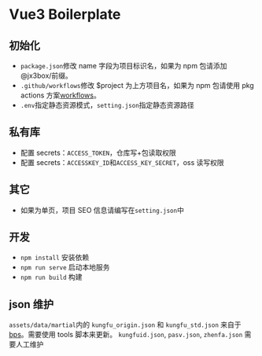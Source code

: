 # Vue3 Boilerplate

## 初始化

-   `package.json`修改 name 字段为项目标识名，如果为 npm 包请添加@jx3box/前缀。
-   `.github/workflows`修改 $project 为上方项目名，如果为 npm 包请使用 pkg actions 方案[workflows](https://github.com/JX3BOX/jx3box-workflows)。
-   `.env`指定静态资源模式，`setting.json`指定静态资源路径

## 私有库

-   配置 secrets：`ACCESS_TOKEN`，仓库写+包读取权限
-   配置 secrets：`ACCESSKEY_ID`和`ACCESS_KEY_SECRET`，oss 读写权限

## 其它

-   如果为单页，项目 SEO 信息请编写在`setting.json`中

## 开发

-   `npm install` 安装依赖
-   `npm run serve` 启动本地服务
-   `npm run build` 构建

## json 维护

`assets/data/martial`内的 `kungfu_origin.json` 和 `kungfu_std.json` 来自于 [bps](https://github.com/JX3BOX/bps)。需要使用 tools 脚本来更新。
`kungfuid.json`, `pasv.json`, `zhenfa.json` 需要人工维护
